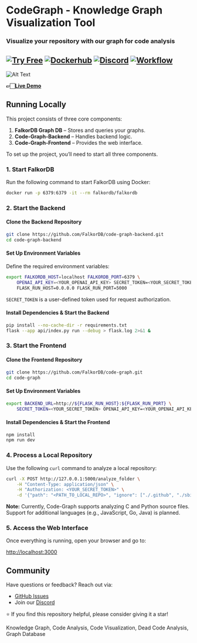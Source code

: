 # CodeGraph - Knowledge Graph Visualization Tool

### Visualize your repository with our graph for code analysis

[![Try Free](https://img.shields.io/badge/Try%20Free-FalkorDB%20Cloud-FF8101?labelColor=FDE900&link=https://app.falkordb.cloud)](https://app.falkordb.cloud)
[![Dockerhub](https://img.shields.io/docker/pulls/falkordb/falkordb?label=Docker)](https://hub.docker.com/r/falkordb/falkordb/)
[![Discord](https://img.shields.io/discord/1146782921294884966?style=flat-square)](https://discord.com/invite/6M4QwDXn2w)
[![Workflow](https://github.com/FalkorDB/code-graph/actions/workflows/nextjs.yml/badge.svg?branch=main)](https://github.com/FalkorDB/code-graph/actions/workflows/nextjs.yml)
-

![Alt Text](https://res.cloudinary.com/dhd0k02an/image/upload/v1739719361/FalkorDB_-_Github_-_readme_jr6scy.gif)

**👉🏻[Live Demo](https://code-graph.falkordb.com/)**

## Running Locally  

This project consists of three core components:  

1. **FalkorDB Graph DB** – Stores and queries your graphs.  
2. **Code-Graph-Backend** – Handles backend logic.  
3. **Code-Graph-Frontend** – Provides the web interface.  

To set up the project, you’ll need to start all three components.  

### 1. Start FalkorDB  

Run the following command to start FalkorDB using Docker:  

```bash
docker run -p 6379:6379 -it --rm falkordb/falkordb
```

### 2. Start the Backend  

#### Clone the Backend Repository  

```bash
git clone https://github.com/FalkorDB/code-graph-backend.git
cd code-graph-backend
```

#### Set Up Environment Variables  

Define the required environment variables:  

```bash
export FALKORDB_HOST=localhost FALKORDB_PORT=6379 \
    OPENAI_API_KEY=<YOUR_OPENAI_API_KEY> SECRET_TOKEN=<YOUR_SECRET_TOKEN> \
    FLASK_RUN_HOST=0.0.0.0 FLASK_RUN_PORT=5000
```

`SECRET_TOKEN` is a user-defined token used for request authorization.  

#### Install Dependencies & Start the Backend  

```bash
pip install --no-cache-dir -r requirements.txt
flask --app api/index.py run --debug > flask.log 2>&1 &
```

### 3. Start the Frontend  

#### Clone the Frontend Repository  

```bash
git clone https://github.com/FalkorDB/code-graph.git
cd code-graph
```

#### Set Up Environment Variables  

```bash
export BACKEND_URL=http://${FLASK_RUN_HOST}:${FLASK_RUN_PORT} \
    SECRET_TOKEN=<YOUR_SECRET_TOKEN> OPENAI_API_KEY=<YOUR_OPENAI_API_KEY>
```

#### Install Dependencies & Start the Frontend  

```bash
npm install
npm run dev
```

### 4. Process a Local Repository  

Use the following `curl` command to analyze a local repository:  

```bash
curl -X POST http://127.0.0.1:5000/analyze_folder \
    -H "Content-Type: application/json" \
    -H "Authorization: <YOUR_SECRET_TOKEN>" \
    -d '{"path": "<PATH_TO_LOCAL_REPO>", "ignore": ["./.github", "./sbin", "./.git", "./deps", "./bin", "./build"]}'
```

**Note:** Currently, Code-Graph supports analyzing C and Python source files.  
Support for additional languages (e.g., JavaScript, Go, Java) is planned.  

### 5. Access the Web Interface  

Once everything is running, open your browser and go to:  

[http://localhost:3000](http://localhost:3000)  



## Community
Have questions or feedback? Reach out via:

* [GitHub Issues](https://github.com/FalkorDB/GraphRAG-SDK/issues)
* Join our [Discord](https://discord.com/invite/6M4QwDXn2w)

⭐️ If you find this repository helpful, please consider giving it a star!

Knowledge Graph, Code Analysis, Code Visualization, Dead Code Analysis, Graph Database
